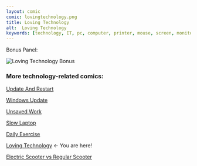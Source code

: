 ```yaml
---
layout: comic
comic: lovingtechnology.png
title: Loving Technology
alt:  Loving Technology
keywords: [technology, IT, pc, computer, printer, mouse, screen, monitor, comic]
---
```




Bonus Panel:

![Loving Technology Bonus](/images/lovingtechnology_bonus.png)


### More technology-related comics:

[Update And Restart](https://lolnein.com/2018/01/26/updateandrestart/)

[Windows Update](https://lolnein.com/2018/06/14/windowsupdate/)

[Unsaved Work](https://lolnein.com/2018/06/18/unsavedwork/)

[Slow Laptop](https://lolnein.com/2018/08/30/slowlaptop/)

[Daily Exercise](https://lolnein.com/2019/05/28/dailyexercise/)

[Loving Technology](https://lolnein.com/2019/11/06/lovingtechnology/) <- You are here!

[Electric Scooter vs Regular Scooter](https://lolnein.com/2019/11/12/electricscootervsregularscooter/)
